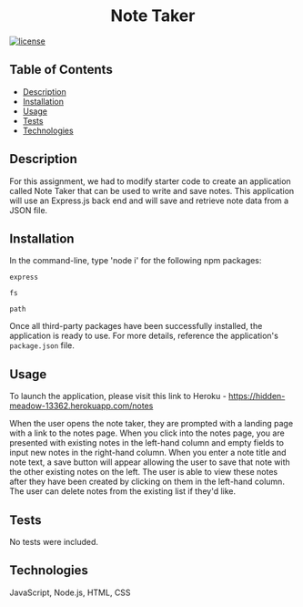 <h1 align="center">Note Taker</h1>

  [![license](https://img.shields.io/static/v1?label=license&message=MIT&color=yellow)](https://opensource.org/licenses/MIT)


## Table of Contents

  - [Description](#description)
  - [Installation](#installation)
  - [Usage](#usage)
  - [Tests](#tests)
  - [Technologies](#technologies)

  
  ## Description
  For this assignment, we had to modify starter code to create an application called Note Taker that can be used to write and save notes. This application will use an Express.js back end and will save and retrieve note data from a JSON file.
  

  ## Installation
 In the command-line, type 'node i' for the following npm packages:
 ``` 
 express
  ```
 ``` 
 fs 
 ```
 ``` 
 path
  ```

  Once all third-party packages have been successfully installed, the application is ready to use. For more details, reference the application's ```package.json``` file.

  ## Usage
  To launch the application, please visit this link to Heroku - https://hidden-meadow-13362.herokuapp.com/notes
  
  When the user opens the note taker, they are prompted with a landing page with a link to the notes page. When you click into the notes page, you are presented with existing notes in the left-hand column and empty fields to input new notes in the right-hand column. When you enter a note title and note text, a save button will appear allowing the user to save that note with the other existing notes on the left. The user is able to view these notes after they have been created by clicking on them in the left-hand column. The user can delete notes from the existing list if they'd like.


  ## Tests
  
  No tests were included.
      

  ## Technologies
  JavaScript, Node.js, HTML, CSS
